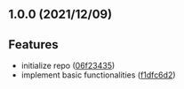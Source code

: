 <a name="1.0.0"></a>

## 1.0.0 (2021/12/09)

## Features

* initialize repo ([06f23435](https://github.com/Samarium150/mirai-console-simple-echo/commits/06f23435))
* implement basic
  functionalities ([f1dfc6d2](https://github.com/Samarium150/mirai-console-simple-echo/commits/f1dfc6d2))
